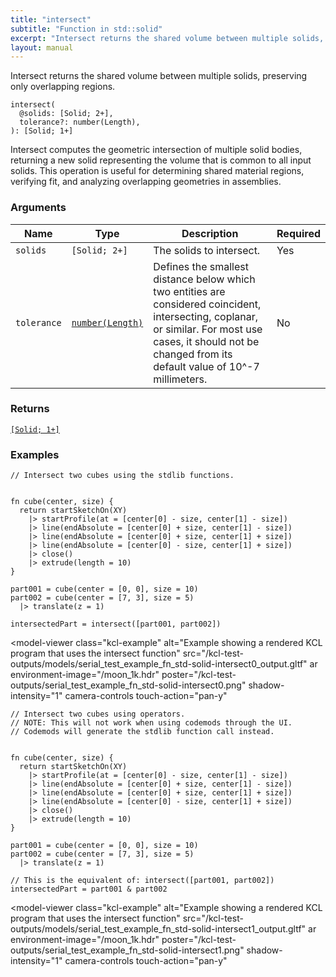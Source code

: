 ```yaml
---
title: "intersect"
subtitle: "Function in std::solid"
excerpt: "Intersect returns the shared volume between multiple solids, preserving only overlapping regions."
layout: manual
---
```


Intersect returns the shared volume between multiple solids, preserving only overlapping regions.

```kcl
intersect(
  @solids: [Solid; 2+],
  tolerance?: number(Length),
): [Solid; 1+]
```

Intersect computes the geometric intersection of multiple solid bodies,
returning a new solid representing the volume that is common to all input
solids. This operation is useful for determining shared material regions,
verifying fit, and analyzing overlapping geometries in assemblies.

### Arguments

| Name | Type | Description | Required |
|----------|------|-------------|----------|
| `solids` | `[Solid; 2+]` | The solids to intersect. | Yes |
| `tolerance` | [`number(Length)`](/docs/kcl-std/types/std-types-number) | Defines the smallest distance below which two entities are considered coincident, intersecting, coplanar, or similar. For most use cases, it should not be changed from its default value of 10^-7 millimeters. | No |

### Returns

[`[Solid; 1+]`](/docs/kcl-std/types/std-types-Solid)


### Examples

```kcl
// Intersect two cubes using the stdlib functions.


fn cube(center, size) {
  return startSketchOn(XY)
    |> startProfile(at = [center[0] - size, center[1] - size])
    |> line(endAbsolute = [center[0] + size, center[1] - size])
    |> line(endAbsolute = [center[0] + size, center[1] + size])
    |> line(endAbsolute = [center[0] - size, center[1] + size])
    |> close()
    |> extrude(length = 10)
}

part001 = cube(center = [0, 0], size = 10)
part002 = cube(center = [7, 3], size = 5)
  |> translate(z = 1)

intersectedPart = intersect([part001, part002])

```


<model-viewer
  class="kcl-example"
  alt="Example showing a rendered KCL program that uses the intersect function"
  src="/kcl-test-outputs/models/serial_test_example_fn_std-solid-intersect0_output.gltf"
  ar
  environment-image="/moon_1k.hdr"
  poster="/kcl-test-outputs/serial_test_example_fn_std-solid-intersect0.png"
  shadow-intensity="1"
  camera-controls
  touch-action="pan-y"
>
</model-viewer>

```kcl
// Intersect two cubes using operators.
// NOTE: This will not work when using codemods through the UI.
// Codemods will generate the stdlib function call instead.


fn cube(center, size) {
  return startSketchOn(XY)
    |> startProfile(at = [center[0] - size, center[1] - size])
    |> line(endAbsolute = [center[0] + size, center[1] - size])
    |> line(endAbsolute = [center[0] + size, center[1] + size])
    |> line(endAbsolute = [center[0] - size, center[1] + size])
    |> close()
    |> extrude(length = 10)
}

part001 = cube(center = [0, 0], size = 10)
part002 = cube(center = [7, 3], size = 5)
  |> translate(z = 1)

// This is the equivalent of: intersect([part001, part002])
intersectedPart = part001 & part002

```


<model-viewer
  class="kcl-example"
  alt="Example showing a rendered KCL program that uses the intersect function"
  src="/kcl-test-outputs/models/serial_test_example_fn_std-solid-intersect1_output.gltf"
  ar
  environment-image="/moon_1k.hdr"
  poster="/kcl-test-outputs/serial_test_example_fn_std-solid-intersect1.png"
  shadow-intensity="1"
  camera-controls
  touch-action="pan-y"
>
</model-viewer>


